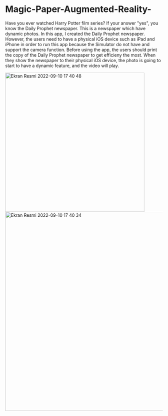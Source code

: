# Magic-Paper-Augmented-Reality-
Have you ever watched Harry Potter film series? If your answer "yes", you know the Daily Prophet newspaper. This is a newspaper which have dynamic photos. In this app, I created the Daily Prophet newspaper. However, the users need to have a physical iOS device such as iPad and iPhone in order to run this app because the Simulator do not have and support the camera function. Before using the app, the users should print the copy of the Daily Prophet newspaper to get efficieny the most. When they show the newspaper to their physical iOS device, the photo is going to start to have a dynamic feature, and the video will play.

<img width="445" alt="Ekran Resmi 2022-09-10 17 40 48" src="https://user-images.githubusercontent.com/92036779/189488914-19b77f3e-39e2-4e51-89d5-b0e0df177b31.png">

<img width="636" alt="Ekran Resmi 2022-09-10 17 40 34" src="https://user-images.githubusercontent.com/92036779/189488924-d051151d-4ad6-452b-9fcf-0ebe6c5b5c80.png">
